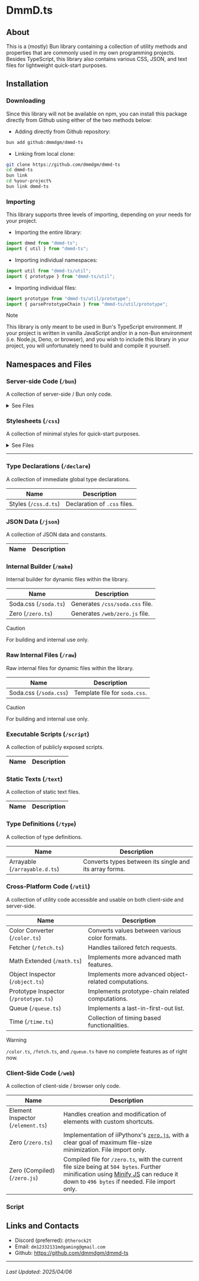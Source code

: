 # DmmD.ts

## About
This is a (mostly) Bun library containing a collection of utility methods and properties that are commonly used in my own programming projects.
Besides TypeScript, this library also contains various CSS, JSON, and text files for lightweight quick-start purposes.

## Installation

### Downloading

Since this library will not be available on npm,
you can install this package directly from Github using either of the two methods below:

- Adding directly from Github repository:

```sh
bun add github:dmmdgm/dmmd-ts
```

- Linking from local clone:

```sh
git clone https://github.com/dmmdgm/dmmd-ts
cd dmmd-ts
bun link
cd %your-project%
bun link dmmd-ts
```

### Importing

This library supports three levels of importing, depending on your needs for your project.

- Importing the entire library:

```ts
import dmmd from "dmmd-ts";
import { util } from "dmmd-ts";
```

- Importing individual namespaces:

```ts
import util from "dmmd-ts/util";
import { prototype } from "dmmd-ts/util";
```

- Importing individual files:

```ts
import prototype from "dmmd-ts/util/prototype";
import { parsePrototypeChain } from "dmmd-ts/util/prototype";
```

> [!NOTE]
> This library is only meant to be used in Bun's TypeScript environment.
> If your project is written in vanilla JavaScript and/or in a non-Bun environment (i.e. Node.js, Deno, or browser),
> and you wish to include this library in your project,
> you will unfortunately need to build and compile it yourself.

## Namespaces and Files

### Server-side Code (`/bun`)

A collection of server-side / Bun only code.

<details>

<summary>See Files</summary>

| Name | Description |
| - | - |
| Project Constants (`/project.ts`) | Collection of project constants. |

</details>

### Stylesheets (`/css`)

A collection of minimal styles for quick-start purposes.

<details>

<summary>See Files</summary>

| Name | Description |
| - | - |
| Rebody (`/rebody.css`) | Forces full size without spacing on `html`, `body`, and `#app`. |
| Soda.css (`/soda.css`) | Collection of color presets. |

</details>

---

### Type Declarations (`/declare`)

A collection of immediate global type declarations.

| Name | Description |
| - | - |
| Styles (`/css.d.ts`) | Declaration of `.css` files. |

### JSON Data (`/json`)

A collection of JSON data and constants.

| Name | Description |
| - | - |

### Internal Builder (`/make`)

Internal builder for dynamic files within the library.

| Name | Description |
| - | - |
| Soda.css (`/soda.ts`) | Generates `/css/soda.css` file. |
| Zero (`/zero.ts`) | Generates `/web/zero.js` file. |

> [!CAUTION]
> For building and internal use only.

### Raw Internal Files (`/raw`)

Raw internal files for dynamic files within the library.

| Name | Description |
| - | - |
| Soda.css (`/soda.css`) | Template file for `soda.css`. |

> [!CAUTION]
> For building and internal use only.

### Executable Scripts (`/script`)

A collection of publicly exposed scripts.

| Name | Description |
| - | - |

### Static Texts (`/text`)

A collection of static text files.

| Name | Description |
| - | - |

### Type Definitions (`/type`)

A collection of type definitions.

| Name | Description |
| - | - |
| Arrayable (`/arrayable.d.ts`) | Converts types between its single and its array forms. |

### Cross-Platform Code (`/util`)

A collection of utility code accessible and usable on both client-side and server-side.

| Name | Description |
| - | - |
| Color Converter (`/color.ts`) | Converts values between various color formats. |
| Fetcher (`/fetch.ts`) | Handles tailored fetch requests. |
| Math Extended (`/math.ts`) | Implements more advanced math features. |
| Object Inspector (`/object.ts`) | Implements more advanced object-related computations. |
| Prototype Inspector (`/prototype.ts`) | Implements prototype-chain related computations. |
| Queue (`/queue.ts`) | Implements a last-in-first-out list. |
| Time (`/time.ts`) | Collection of timing based functionalities. |

> [!WARNING]
> `/color.ts`, `/fetch.ts`, and `/queue.ts` have no complete features as of right now.

### Client-Side Code (`/web`)

A collection of client-side / browser only code.

| Name | Description |
| - | - |
| Element Inspector (`/element.ts`) | Handles creation and modification of elements with custom shortcuts.
| Zero (`/zero.ts`) | Implementation of iiPythonx's [`zero.js`](https://github.com/iiPythonx/radio/blob/main/radio/frontend/js/zero.js), with a clear goal of maximum file-size minimization. File import only. |
| Zero (Compiled) (`/zero.js`) | Compiled file for `/zero.ts`, with the current file size being at `504 bytes`. Further minification using [Minify JS](https://minify-js.com/) can reduce it down to `496 bytes` if needed. File import only. |

### Script

## Links and Contacts
- Discord (preferred): `@therock2t`
- Email: `dm12332131mdgaming@gmail.com`
- Github: https://github.com/dmmdgm/dmmd-ts

---

###### Last Updated: 2025/04/06
